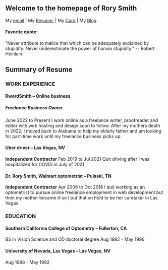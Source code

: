 ## Welcome to the homepage of Rory Smith  
My [email](rwordsmith@proton.me) | My [Resume:](https://docs.google.com/document/d/11qXXto9QkpGpCJ3JiBKGsioydAZwAtfTezqasg4i000/edit?usp=drive_link) | My [Card](https://rorysmith.carrd.co) | My [Blog](https://rorycsmith.github.io/rorys_blog/)
#### Favorite quote:
"Never attribute to malice that which can be adequately explained by stupidity. Never underestimate the power of human stupidity."
-- Robert Heinlein  
## Summary of Resume
### WORK EXPERIENCE
#### RwordSmith – Online business
##### Freelance Business Owner
June 2022 to Present
I work online as a freelance writer, proofreader and editor with web hosting and design soon to follow.
After my mothers death in 2022, I moved back to Alabama to help my elderly father and am looking for part-time work until my freelance business picks up.

#### Uber driver – Las Vegas, NV
**Independent Contractor**
Feb 2019 to Jul 2021
Quit driving after I was hospitalized for COVID
in July of 2021

#### Dr. Rory Smith, Walmart optometrist – Pulaski, TN
**Independent Contractor**
Apr 2006 to Oct 2016
I quit working as an optometrist to pursue online freelance employment in web development but then my mother became ill so I put that on hold to be her caretaker in Las Vegas.

### EDUCATION
#### Southern California College of Optometry – Fullerton, CA
BS in Vision Science and OD doctoral degree
Aug 1992 - May 1996

#### University of Nevada, Las Vegas – Las Vegas, NV
Aug 1988 - May 1992










